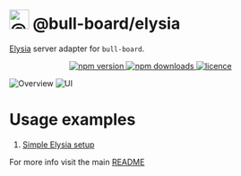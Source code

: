 # <img alt="@bull-board" src="https://raw.githubusercontent.com/felixmosh/bull-board/master/packages/ui/src/static/images/logo.svg" width="35px" /> @bull-board/elysia 

[Elysia](https://elysiajs.com/) server adapter for `bull-board`.

<p align="center">
  <a href="https://www.npmjs.com/package/@bull-board/elysia">
    <img alt="npm version" src="https://img.shields.io/npm/v/@bull-board/elysia">
  </a>
  <a href="https://www.npmjs.com/package/bull-board">
    <img alt="npm downloads" src="https://img.shields.io/npm/dw/bull-board">
  </a>
  <a href="https://github.com/vcapretz/bull-board/blob/master/LICENSE">
    <img alt="licence" src="https://img.shields.io/github/license/vcapretz/bull-board">
  </a>
<p>

![Overview](https://raw.githubusercontent.com/felixmosh/bull-board/master/screenshots/overview.png)
![UI](https://raw.githubusercontent.com/felixmosh/bull-board/master/screenshots/dashboard.png)

# Usage examples
1. [Simple Elysia setup](https://github.com/felixmosh/bull-board/tree/master/examples/with-elysia)

For more info visit the main [README](https://github.com/felixmosh/bull-board#readme)
